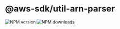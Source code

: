 # @aws-sdk/util-arn-parser

[![NPM version](https://img.shields.io/npm/v/@aws-sdk/util-arn-parser/latest.svg)](https://www.npmjs.com/package/@aws-sdk/util-arn-parser)
[![NPM downloads](https://img.shields.io/npm/dm/@aws-sdk/util-arn-parser.svg)](https://www.npmjs.com/package/@aws-sdk/util-arn-parser)
